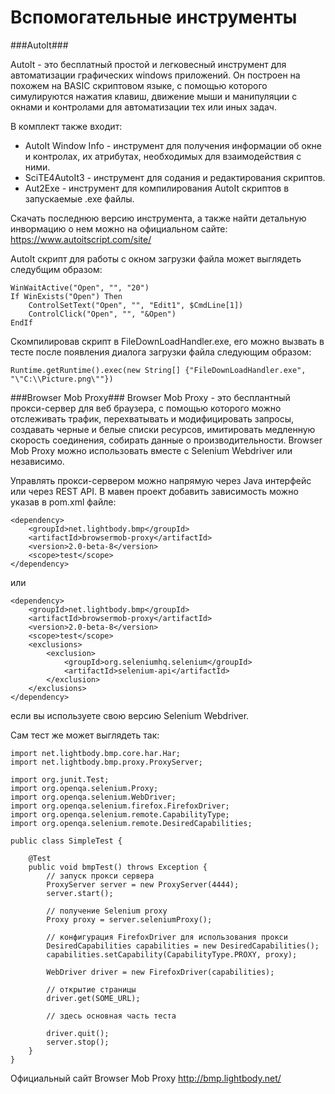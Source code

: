 # Вспомогательные инструменты
###AutoIt###

AutoIt - это бесплатный простой и легковесный инструмент для автоматизации графических windows приложений. Он построен на похожем на BASIC скриптовом языке, с помощью которого симулируются нажатия клавиш, движение мыши и манипуляции с окнами и контролами для автоматизации тех или иных задач.

В комплект также входит:
* AutoIt Window Info - инструмент для получения информации об окне и контролах, их атрибутах, необходимых для взаимодействия с ними.
* SciTE4AutoIt3 - инструмент для содания и редактирования скриптов.
* Aut2Exe - инструмент для компилирования AutoIt скриптов в запускаемые .exe файлы.

Скачать последнюю версию инструмента, а также найти детальную инвормацию о нем можно на официальном сайте: https://www.autoitscript.com/site/

AutoIt скрипт для работы с окном загрузки файла может выглядеть следубщим образом:
```
WinWaitActive("Open", "", "20")
If WinExists("Open") Then
    ControlSetText("Open", "", "Edit1", $CmdLine[1])
    ControlClick("Open", "", "&Open")
EndIf
```
Скомпилировав скрипт в FileDownLoadHandler.exe, его можно вызвать в тесте после появления диалога загрузки файла следующим образом:
```
Runtime.getRuntime().exec(new String[] {"FileDownLoadHandler.exe", "\"C:\\Picture.png\""})
```
###Browser Mob Proxy###
Browser Mob Proxy - это бесплантный прокси-сервер для веб браузера, с помощью которого можно отслеживать трафик, перехватывать и модифицировать запросы, создавать черные и белые списки ресурсов, имитировать медленную скорость соединения, собирать данные о производительности. Browser Mob Proxy можно использовать вместе с Selenium Webdriver или независимо.

Управлять прокси-сервером можно напрямую через Java интерфейс или через REST API. В мавен проект добавить зависимость можно указав в pom.xml файле:
```
<dependency>
    <groupId>net.lightbody.bmp</groupId>
    <artifactId>browsermob-proxy</artifactId>
    <version>2.0-beta-8</version>
    <scope>test</scope>
</dependency>
```
или
```
<dependency>
    <groupId>net.lightbody.bmp</groupId>
    <artifactId>browsermob-proxy</artifactId>
    <version>2.0-beta-8</version>
    <scope>test</scope>
    <exclusions>
        <exclusion>
            <groupId>org.seleniumhq.selenium</groupId>
            <artifactId>selenium-api</artifactId>
        </exclusion>
    </exclusions>
</dependency>
```
если вы используете свою версию Selenium Webdriver.

Сам тест же может выглядеть так:
```
import net.lightbody.bmp.core.har.Har;
import net.lightbody.bmp.proxy.ProxyServer;

import org.junit.Test;
import org.openqa.selenium.Proxy;
import org.openqa.selenium.WebDriver;
import org.openqa.selenium.firefox.FirefoxDriver;
import org.openqa.selenium.remote.CapabilityType;
import org.openqa.selenium.remote.DesiredCapabilities;

public class SimpleTest {

    @Test
    public void bmpTest() throws Exception {
        // запуск прокси сервера
        ProxyServer server = new ProxyServer(4444);
        server.start();

        // получение Selenium proxy
        Proxy proxy = server.seleniumProxy();

        // конфигурация FirefoxDriver для использования прокси
        DesiredCapabilities capabilities = new DesiredCapabilities();
        capabilities.setCapability(CapabilityType.PROXY, proxy);

        WebDriver driver = new FirefoxDriver(capabilities);

        // открытие страницы
        driver.get(SOME_URL);

        // здесь основная часть теста

        driver.quit();
        server.stop();
    }
}
```
Официальный сайт Browser Mob Proxy http://bmp.lightbody.net/

